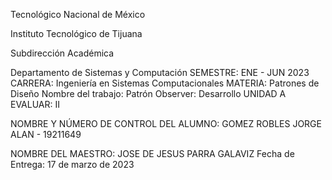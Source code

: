 Tecnológico   Nacional   de   México

Instituto Tecnológico de Tijuana

Subdirección Académica 
 
Departamento de Sistemas y Computación
SEMESTRE:
ENE - JUN 2023
CARRERA: 
Ingeniería en Sistemas Computacionales
MATERIA:
Patrones de Diseño
Nombre del trabajo: 
Patrón Observer: Desarrollo
UNIDAD A EVALUAR: II

NOMBRE Y NÚMERO DE CONTROL DEL ALUMNO:
GOMEZ ROBLES JORGE ALAN - 19211649


NOMBRE DEL MAESTRO:
JOSE DE JESUS PARRA GALAVIZ
Fecha de Entrega:
  17 de marzo de 2023
